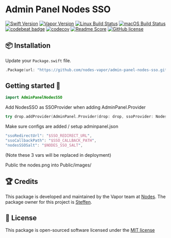 # Admin Panel Nodes SSO
[![Swift Version](https://img.shields.io/badge/Swift-3.1-brightgreen.svg)](http://swift.org)
[![Vapor Version](https://img.shields.io/badge/Vapor-2-F6CBCA.svg)](http://vapor.codes)
[![Linux Build Status](https://img.shields.io/circleci/project/github/nodes-vapor/admin-panel-nodes-sso.svg?label=Linux)](https://circleci.com/gh/nodes-vapor/admin-panel-nodes-sso)
[![macOS Build Status](https://img.shields.io/travis/nodes-vapor/admin-panel-nodes-sso.svg?label=macOS)](https://travis-ci.org/nodes-vapor/admin-panel-nodes-sso)
[![codebeat badge](https://codebeat.co/badges/52c2f960-625c-4a63-ae63-52a24d747da1)](https://codebeat.co/projects/github-com-nodes-vapor-admin-panel-nodes-sso)
[![codecov](https://codecov.io/gh/nodes-vapor/admin-panel-nodes-sso/branch/master/graph/badge.svg)](https://codecov.io/gh/nodes-vapor/admin-panel-nodes-sso)
[![Readme Score](http://readme-score-api.herokuapp.com/score.svg?url=https://github.com/nodes-vapor/admin-panel-nodes-sso)](http://clayallsopp.github.io/readme-score?url=https://github.com/nodes-vapor/admin-panel-nodes-sso)
[![GitHub license](https://img.shields.io/badge/license-MIT-blue.svg)](https://raw.githubusercontent.com/nodes-vapor/admin-panel-nodes-sso/master/LICENSE)


## 📦 Installation

Update your `Package.swift` file.
```swift
.Package(url: "https://github.com/nodes-vapor/admin-panel-nodes-sso.git", majorVersion: 0)
```


## Getting started 🚀

```swift
import AdminPanelNodesSSO
```

Add NodesSSO as SSOProvider when adding AdminPanel.Provider

```swift
try drop.addProvider(AdminPanel.Provider(drop: drop, ssoProvider: NodesSSO(droplet: drop)))
```

Make sure configs are added / setup
adminpanel.json

```swift
"ssoRedirectUrl": "$SSO_REDIRECT_URL",
"ssoCallbackPath": "$SSO_CALLBACK_PATH",
"nodesSSOSalt": "$NODES_SSO_SALT",
```

(Note these 3 vars will be replaced in deployment)

Public the nodes.png into Public/images/


## 🏆 Credits

This package is developed and maintained by the Vapor team at [Nodes](https://www.nodes.dk).
The package owner for this project is [Steffen](https://github.com/steffendsommer).

## 📄 License

This package is open-sourced software licensed under the [MIT license](http://opensource.org/licenses/MIT)

